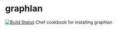 # graphlan

[![Build Status](https://travis-ci.org/EagleGenomics-cookbooks/graphlan.svg?branch=master)](https://travis-ci.org/EagleGenomics-cookbooks/graphlan)
Chef cookbook for installing graphlan
